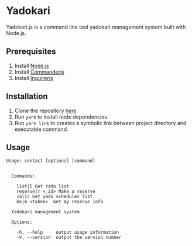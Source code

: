 # Yadokari

Yadokari.js is a command line tool yadokari management system built with Node.js.

## Prerequisites

1. Install [Node.js](https://nodejs.org/en/)
2. Install [Commanderjs](https://github.com/tj/commander.js)
3. Install [Inquirerjs](https://github.com/SBoudrias/Inquirer.js/)

## Installation

1. Clone the repository [here](https://github.com/mentrie/contacto)
2. Run `yarn` to install node dependencies.
3. Run `yarn link` to creates a symbolic link between project directory and executable command.

## Usage

```
Usage: contact [options] [command]


  Commands:

    list|l Get Yado list
    reserve|r <_id> Make a reserve
    cal|c Get yado schedules list
    me|m <token>  Get my reserve info

  Yadokari management system

  Options:

    -h, --help     output usage information
    -V, --version  output the version number
```
